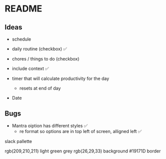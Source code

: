 # README
## Ideas

- schedule
 - daily routine (checkbox) ✅
 - chores / things to do (checkbox) 

- include context ✅
- timer that will calculate productivity for the day
    - resets at end of day
- Date

## Bugs
- Mantra oiption has different styles ✅
    - re format so options are in top left of screen, alligned left ✅






slack pallette 

rgb(209,210,211)    light green grey
rgb(26,29,33)       background
#19171D             border






